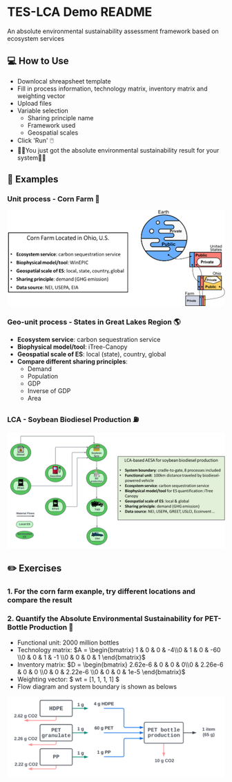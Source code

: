 # TES-LCA Demo README

An absolute environmental sustainability assessment framework based on ecosystem services 

## 💻 How to Use
* Downlocal shreapsheet template
* Fill in process information, technology matrix, inventory matrix and weighting vector
* Upload files
* Variable selection
    * Sharing principle name
    * Framework used
    * Geospatial scales 
*  Click 'Run' 🖱️ 
* 🎉🎉You just got the absolute environmental sustainability result for your system🎉🎉


## 👀 Examples
### Unit process - Corn Farm 🌽

![farm](https://github.com/YingX110/TESdemo/raw/interface/images/cornfarm.png)

### Geo-unit process - States in Great Lakes Region 🌎
* **Ecosystem service**: carbon sequestration service
* **Biophysical model/tool**: iTree-Canopy
* **Geospatial scale of ES**: local (state), country, global 
* **Compare different sharing principles**:
    * Demand
    * Population
    * GDP
    * Inverse of GDP
    * Area



### LCA - Soybean Biodiesel Production ⛽
![BD](https://github.com/YingX110/TESdemo/raw/interface/images/BD.png)


## ✏️ Exercises
### 1. For the corn farm exanple, try different locations and compare the result
### 2. Quantify the Absolute Environmental Sustainability for PET-Bottle Production 🍼
* Functional unit: 2000 million bottles
* Technology matrix: $A = \begin{bmatrix} 1 & 0 & 0 & -4\\0 & 1 & 0 & -60 \\0 & 0 & 1 & -1 \\0 & 0 & 0 & 1 \end{bmatrix}$
* Inventory matrix: $D = \begin{bmatrix} 2.62e-6 & 0 & 0 & 0\\0 & 2.26e-6 & 0 & 0 \\0 & 0 & 2.22e-6 \\0 & 0 & 0 & 1e-5 \end{bmatrix}$
* Weighting vector: $ wt = [1, 1, 1, 1] $
* Flow diagram and system boundary is shown as belows

![bottle](https://github.com/YingX110/TESdemo/raw/interface/images/petbottle.svg)
